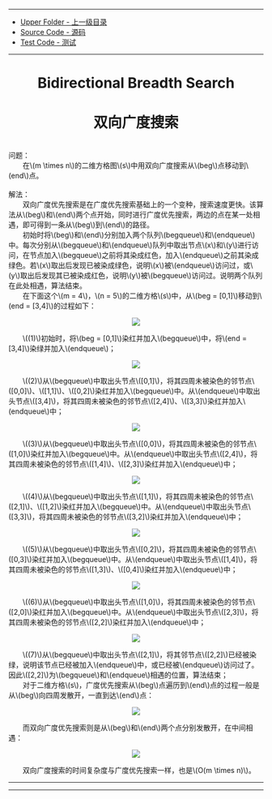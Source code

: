 --------
* [Upper Folder - 上一级目录](../)
* [Source Code - 源码](https://github.com/zhaochenyou/Way-to-Algorithm/blob/master/src/Search/BidirectionalBreadthSearch.hpp)
* [Test Code - 测试](https://github.com/zhaochenyou/Way-to-Algorithm/blob/master/src/Search/BidirectionalBreadthSearch.cpp)

--------

<div>
<h1 align="center">Bidirectional Breadth Search</h1>
<h1 align="center">双向广度搜索</h1>
<br>
问题： <br>
&emsp;&emsp;在\(m \times n\)的二维方格图\(s\)中用双向广度搜索从\(beg\)点移动到\(end\)点。 <br>
<br>
解法： <br>
&emsp;&emsp;双向广度优先搜索是在广度优先搜索基础上的一个变种，搜索速度更快。该算法从\(beg\)和\(end\)两个点开始，同时进行广度优先搜索，两边的点在某一处相遇，即可得到一条从\(beg\)到\(end\)的路径。 <br>
&emsp;&emsp;初始时将\(beg\)和\(end\)分别加入两个队列\(begqueue\)和\(endqueue\)中。每次分别从\(begqueue\)和\(endqueue\)队列中取出节点\(x\)和\(y\)进行访问，在节点加入\(begqueue\)之前将其染成红色，加入\(endqueue\)之前其染成绿色。若\(x\)取出后发现已被染成绿色，说明\(x\)被\(endqueue\)访问过，或\(y\)取出后发现其已被染成红色，说明\(y\)被\(begqueue\)访问过。说明两个队列在此处相遇，算法结束。 <br>
&emsp;&emsp;在下面这个\(m = 4\)，\(n = 5\)的二维方格\(s\)中，从\(beg = [0,1]\)移动到\(end = [3,4]\)的过程如下： <br>
<p align="center"><img src="../res/BidirectionalBreadthSearch1.png" /></p>
&emsp;&emsp;\((1)\)初始时，将\(beg = [0,1]\)染红并加入\(begqueue\)中，将\(end = [3,4]\)染绿并加入\(endqueue\)； <br>
<p align="center"><img src="../res/BidirectionalBreadthSearch2.png" /></p>
&emsp;&emsp;\((2)\)从\(begqueue\)中取出头节点\([0,1]\)，将其四周未被染色的邻节点\([0,0]\)、\([1,1]\)、\([0,2]\)染红并加入\(begqueue\)中。从\(endqueue\)中取出头节点\([3,4]\)，将其四周未被染色的邻节点\([2,4]\)、\([3,3]\)染红并加入\(endqueue\)中； <br>
<p align="center"><img src="../res/BidirectionalBreadthSearch3.png" /></p>
&emsp;&emsp;\((3)\)从\(begqueue\)中取出头节点\([0,0]\)，将其四周未被染色的邻节点\([1,0]\)染红并加入\(begqueue\)中。从\(endqueue\)中取出头节点\([2,4]\)，将其四周未被染色的邻节点\([1,4]\)、\([2,3]\)染红并加入\(endqueue\)中； <br>
<p align="center"><img src="../res/BidirectionalBreadthSearch4.png" /></p>
&emsp;&emsp;\((4)\)从\(begqueue\)中取出头节点\([1,1]\)，将其四周未被染色的邻节点\([2,1]\)、\([1,2]\)染红并加入\(begqueue\)中。从\(endqueue\)中取出头节点\([3,3]\)，将其四周未被染色的邻节点\([3,2]\)染红并加入\(endqueue\)中； <br>
<p align="center"><img src="../res/BidirectionalBreadthSearch5.png" /></p>
&emsp;&emsp;\((5)\)从\(begqueue\)中取出头节点\([0,2]\)，将其四周未被染色的邻节点\([0,3]\)染红并加入\(begqueue\)中。从\(endqueue\)中取出头节点\([1,4]\)，将其四周未被染色的邻节点\([1,3]\)、\([0,4]\)染红并加入\(endqueue\)中； <br>
<p align="center"><img src="../res/BidirectionalBreadthSearch6.png" /></p>
&emsp;&emsp;\((6)\)从\(begqueue\)中取出头节点\([1,0]\)，将其四周未被染色的邻节点\([2,0]\)染红并加入\(begqueue\)中。从\(endqueue\)中取出头节点\([2,3]\)，将其四周未被染色的邻节点\([2,2]\)染红并加入\(endqueue\)中； <br>
<p align="center"><img src="../res/BidirectionalBreadthSearch7.png" /></p>
&emsp;&emsp;\((7)\)从\(begqueue\)中取出头节点\([2,1]\)，将其邻节点\([2,2]\)已经被染绿，说明该节点已经被加入\(endqueue\)中，或已经被\(endqueue\)访问过了。因此\([2,2]\)为\(begqueue\)和\(endqueue\)相遇的位置，算法结束； <br>
&emsp;&emsp;对于二维方格\(s\)，广度优先搜索从\(beg\)点遍历到\(end\)点的过程一般是从\(beg\)向四周发散开，一直到达\(end\)点： <br>
<p align="center"><img src="../res/BidirectionalBreadthSearch8.png" /></p>
&emsp;&emsp;而双向广度优先搜索则是从\(beg\)和\(end\)两个点分别发散开，在中间相遇： <br>
<p align="center"><img src="../res/BidirectionalBreadthSearch9.png" /></p>
&emsp;&emsp;双向广度搜索的时间复杂度与广度优先搜索一样，也是\(O(m \times n)\)。 <br>
</div>

--------
--------
